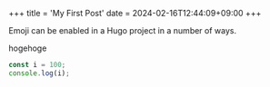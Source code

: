 +++
title = 'My First Post'
date = 2024-02-16T12:44:09+09:00
+++

Emoji can be enabled in a Hugo project in a number of ways.

<!--more-->

hogehoge

```javascript
const i = 100;
console.log(i);
```


